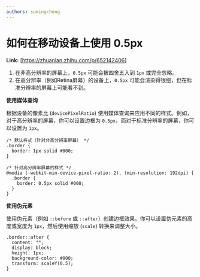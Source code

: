 ```yaml
---
authors: sumingcheng
---
```

# 如何在移动设备上使用 0.5px



 **Link:** [https://zhuanlan.zhihu.com/p/652142406]



1. 在非高分辨率的屏幕上，`0.5px` 可能会被四舍五入到 `1px` 或完全忽略。
2. 在高分辨率（例如Retina屏幕）的设备上，`0.5px` 可能会渲染得很细，但在标准分辨率的屏幕上可能看不到。

**使用媒体查询**

根据设备的像素比 (`devicePixelRatio`) 使用媒体查询来应用不同的样式。例如，对于高分辨率的屏幕，你可以设置边框为 `0.5px`，而对于标准分辨率的屏幕，你可以设置为 `1px`。

```
/* 默认样式（针对非高分辨率屏幕） */
.border {
  border: 1px solid #000;
}

/* 针对高分辨率屏幕的样式 */
@media (-webkit-min-device-pixel-ratio: 2), (min-resolution: 192dpi) {
  .border {
    border: 0.5px solid #000;
  }
}
```

**使用伪元素**

使用伪元素（例如 `::before` 或 `::after`）创建边框效果。你可以设置伪元素的高度或宽度为 `1px`，然后使用缩放 (`scale`) 转换来调整大小。

```
.border::after {
  content: "";
  display: block;
  height: 1px;
  background-color: #000;
  transform: scaleY(0.5);
}
```
